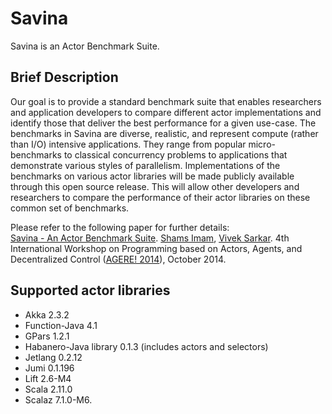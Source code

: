 Savina
======

Savina is an Actor Benchmark Suite.

## Brief Description

Our goal is to provide a standard benchmark suite that enables researchers and application developers to compare different actor implementations and identify those that deliver the best performance for a given use-case.
The benchmarks in Savina are diverse, realistic, and represent compute (rather than I/O) intensive applications.
They range from popular micro-benchmarks to classical concurrency problems to applications that demonstrate various styles of parallelism.
Implementations of the benchmarks on various actor libraries will be made publicly available through this open source release.
This will allow other developers and researchers to compare the performance of their actor libraries on these common set of benchmarks.

Please refer to the following paper for further details: <br />
<a href="http://soft.vub.ac.be/AGERE14/papers/ageresplash2014_submission_19.pdf">Savina - An Actor Benchmark Suite</a>.
<a href="mailto:shams@rice.edu">Shams Imam</a>,
<a href="mailto:vsarkar@rice.edu">Vivek Sarkar</a>.
4th International Workshop on Programming based on Actors, Agents, and Decentralized Control (<a href="http://soft.vub.ac.be/AGERE14/">AGERE! 2014</a>),
October 2014.

## Supported actor libraries

* Akka 2.3.2
* Function-Java 4.1
* GPars 1.2.1
* Habanero-Java library 0.1.3 (includes actors and selectors)
* Jetlang 0.2.12
* Jumi 0.1.196
* Lift 2.6-M4
* Scala 2.11.0
* Scalaz 7.1.0-M6.

